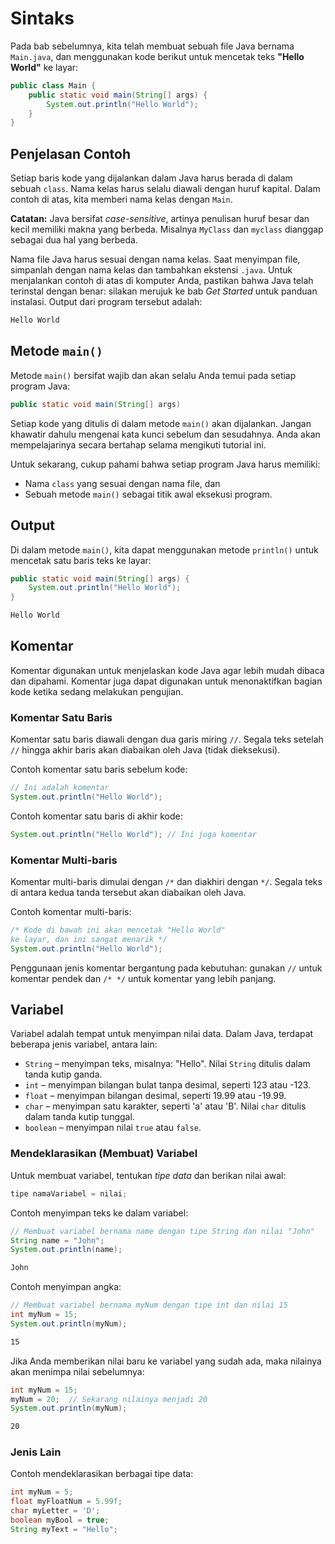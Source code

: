 # Sintaks

Pada bab sebelumnya, kita telah membuat sebuah file Java bernama `Main.java`, dan menggunakan kode berikut untuk mencetak teks **"Hello World"** ke layar:

```java filename=Main.java
public class Main {
    public static void main(String[] args) {
        System.out.println("Hello World");
    }
}
```

## Penjelasan Contoh

Setiap baris kode yang dijalankan dalam Java harus berada di dalam sebuah `class`. Nama kelas harus selalu diawali dengan huruf kapital. Dalam contoh di atas, kita memberi nama kelas dengan `Main`.

**Catatan:** Java bersifat *case-sensitive*, artinya penulisan huruf besar dan kecil memiliki makna yang berbeda. Misalnya `MyClass` dan `myclass` dianggap sebagai dua hal yang berbeda.

Nama file Java harus sesuai dengan nama kelas. Saat menyimpan file, simpanlah dengan nama kelas dan tambahkan ekstensi `.java`. Untuk menjalankan contoh di atas di komputer Anda, pastikan bahwa Java telah terinstal dengan benar: silakan merujuk ke bab *Get Started* untuk panduan instalasi. Output dari program tersebut adalah:

```txt filename=Output
Hello World
```

## Metode `main()`

Metode `main()` bersifat wajib dan akan selalu Anda temui pada setiap program Java:

```java
public static void main(String[] args)
```

Setiap kode yang ditulis di dalam metode `main()` akan dijalankan. Jangan khawatir dahulu mengenai kata kunci sebelum dan sesudahnya. Anda akan mempelajarinya secara bertahap selama mengikuti tutorial ini.

Untuk sekarang, cukup pahami bahwa setiap program Java harus memiliki:
- Nama `class` yang sesuai dengan nama file, dan
- Sebuah metode `main()` sebagai titik awal eksekusi program.

## Output

Di dalam metode `main()`, kita dapat menggunakan metode `println()` untuk mencetak satu baris teks ke layar:

```java
public static void main(String[] args) {
    System.out.println("Hello World");
}
```

```txt filename=Output
Hello World
```

## Komentar

Komentar digunakan untuk menjelaskan kode Java agar lebih mudah dibaca dan dipahami. Komentar juga dapat digunakan untuk menonaktifkan bagian kode ketika sedang melakukan pengujian.

### Komentar Satu Baris

Komentar satu baris diawali dengan dua garis miring `//`. Segala teks setelah `//` hingga akhir baris akan diabaikan oleh Java (tidak dieksekusi).

Contoh komentar satu baris sebelum kode:

```java
// Ini adalah komentar
System.out.println("Hello World");
```

Contoh komentar satu baris di akhir kode:

```java
System.out.println("Hello World"); // Ini juga komentar
```

### Komentar Multi-baris

Komentar multi-baris dimulai dengan `/*` dan diakhiri dengan `*/`. Segala teks di antara kedua tanda tersebut akan diabaikan oleh Java.

Contoh komentar multi-baris:

```java
/* Kode di bawah ini akan mencetak "Hello World"
ke layar, dan ini sangat menarik */
System.out.println("Hello World");
```

Penggunaan jenis komentar bergantung pada kebutuhan: gunakan `//` untuk komentar pendek dan `/* */` untuk komentar yang lebih panjang.

## Variabel

Variabel adalah tempat untuk menyimpan nilai data. Dalam Java, terdapat beberapa jenis variabel, antara lain:

- `String` – menyimpan teks, misalnya: "Hello". Nilai `String` ditulis dalam tanda kutip ganda.
- `int` – menyimpan bilangan bulat tanpa desimal, seperti 123 atau -123.
- `float` – menyimpan bilangan desimal, seperti 19.99 atau -19.99.
- `char` – menyimpan satu karakter, seperti 'a' atau 'B'. Nilai `char` ditulis dalam tanda kutip tunggal.
- `boolean` – menyimpan nilai `true` atau `false`.

### Mendeklarasikan (Membuat) Variabel

Untuk membuat variabel, tentukan *tipe data* dan berikan nilai awal:

```java
tipe namaVariabel = nilai;
```

Contoh menyimpan teks ke dalam variabel:

```java
// Membuat variabel bernama name dengan tipe String dan nilai "John"
String name = "John";
System.out.println(name);
```

```txt filename=Output
John
```

Contoh menyimpan angka:

```java
// Membuat variabel bernama myNum dengan tipe int dan nilai 15
int myNum = 15;
System.out.println(myNum);
```

```txt filename=Output
15
```

Jika Anda memberikan nilai baru ke variabel yang sudah ada, maka nilainya akan menimpa nilai sebelumnya:

```java
int myNum = 15;
myNum = 20;  // Sekarang nilainya menjadi 20
System.out.println(myNum);
```

```txt filename=Output
20
```

### Jenis Lain

Contoh mendeklarasikan berbagai tipe data:

```java
int myNum = 5;
float myFloatNum = 5.99f;
char myLetter = 'D';
boolean myBool = true;
String myText = "Hello";
```